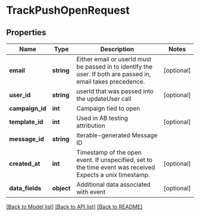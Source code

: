# TrackPushOpenRequest

## Properties
Name | Type | Description | Notes
------------ | ------------- | ------------- | -------------
**email** | **string** | Either email or userId must be passed in to identify the user. If both are passed in, email takes precedence. | [optional] 
**user_id** | **string** | userId that was passed into the updateUser call | [optional] 
**campaign_id** | **int** | Campaign tied to open | 
**template_id** | **int** | Used in AB testing attribution | [optional] 
**message_id** | **string** | Iterable-generated Message ID | 
**created_at** | **int** | Timestamp of the open event. If unspecified, set to the time event was received  Expects a unix timestamp. | [optional] 
**data_fields** | **object** | Additional data associated with event | [optional] 

[[Back to Model list]](../../README.md#documentation-for-models) [[Back to API list]](../../README.md#documentation-for-api-endpoints) [[Back to README]](../../README.md)

